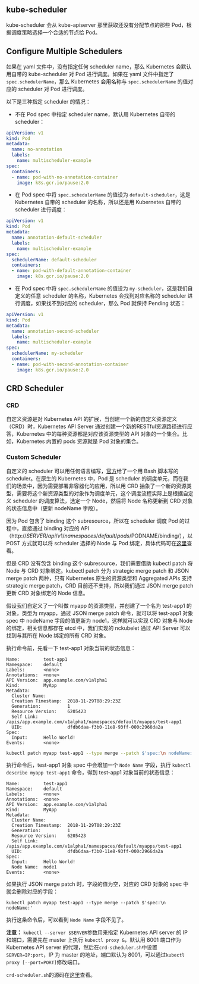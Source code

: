 ## kube-scheduler

kube-scheduler 会从 kube-apiserver 那里获取还没有分配节点的那些 Pod，根据调度策略选择一个合适的节点给 Pod。

## Configure Multiple Schedulers

如果在 yaml 文件中，没有指定任何 scheduler name，那么 Kubernetes 会默认用自带的 kube-scheduler 对 Pod 进行调度。如果在 yaml 文件中指定了 `spec.schedulerName`，那么 Kubernetes 会用名称与 `spec.schedulerName` 的值对应的 scheduler 对 Pod 进行调度。

以下是三种指定 scheduler 的情况：

- 不在 Pod spec 中指定 scheduler name，默认用 Kubernetes 自带的 scheduler：

```yaml
apiVersion: v1
kind: Pod
metadata:
  name: no-annotation
  labels:
    name: multischeduler-example
spec:
  containers:
  - name: pod-with-no-annotation-container
    image: k8s.gcr.io/pause:2.0
```

- 在 Pod spec 中将 `spec.schedulerName` 的值设为 `default-scheduler`，这是 Kubernetes 自带的 scheduler 的名称，所以还是用 Kubernetes 自带的 scheduler 进行调度：

```yaml
apiVersion: v1
kind: Pod
metadata:
  name: annotation-default-scheduler
  labels:
    name: multischeduler-example
spec:
  schedulerName: default-scheduler
  containers:
  - name: pod-with-default-annotation-container
    image: k8s.gcr.io/pause:2.0
```

- 在 Pod spec 中将 `spec.schedulerName` 的值设为 `my-scheduler`，这是我们自定义的任意 scheduler 的名称，Kubernetes 会找到对应名称的 scheduler 进行调度，如果找不到对应的 scheduler，那么 Pod 就保持 Pending 状态：

```yaml
apiVersion: v1
kind: Pod
metadata:
  name: annotation-second-scheduler
  labels:
    name: multischeduler-example
spec:
  schedulerName: my-scheduler
  containers:
  - name: pod-with-second-annotation-container
    image: k8s.gcr.io/pause:2.0
```

## CRD Scheduler

### CRD

自定义资源是对 Kubernetes API 的扩展，当创建一个新的自定义资源定义（CRD）时，Kubernetes API Server 通过创建一个新的RESTful资源路径进行应答，Kubernetes 中的每种资源都是对应该资源类型的 API 对象的一个集合。比如，Kubernetes 内置的 pods 资源就是 Pod 对象的集合。

### Custom Scheduler

自定义的 scheduler 可以用任何语言编写，[官方](https://kubernetes.io/blog/2017/03/advanced-scheduling-in-kubernetes/)给了一个用 Bash 脚本写的 scheduler。在原生的 Kubernetes 中，Pod 是 scheduler 的调度单元，而在我们的场景中，因为需要部署非容器化的应用，所以用 CRD 抽象了一个新的资源类型，需要将这个新资源类型的对象作为调度单元，这个调度流程实际上是根据自定义 scheduler 的调度算法，选定一个 Node，然后将 Node 名称更新到 CRD 对象的状态信息中（更新 nodeName 字段）。

因为 Pod 包含了 binding 这个 subresource，所以在 scheduler 调度 Pod 的过程中，直接通过 binding 对应的 API（http://$SERVER/api/v1/namespaces/default/pods/$PODNAME/binding/），以 POST 方式就可以将 scheduler 选择的 Node 与 Pod 绑定，具体代码可在[这里](https://github.com/wsszh/k8s-nckubelet/blob/master/crd-scheduler/pod-scheduler.sh)查看。

但是 CRD 没有包含 binding 这个 subresource，我们需要借助 kubectl patch 将 Node 与 CRD 对象绑定。kubectl patch 分为 strategic merge patch 和 JSON merge patch 两种，只有 Kubernetes 原生的资源类型和 Aggregated APIs 支持 strategic merge patch，CRD 目前还不支持，所以我们通过 JSON merge patch 更新 CRD 对象绑定的 Node 信息。

假设我们自定义了一个叫做 myapp 的资源类型，并创建了一个名为 test-app1 的对象，类型为 myapp，通过 JSON merge patch 命令，就可以将 test-app1 对象 spec 中 nodeName 字段的值更新为 node1，这样就可以实现 CRD 对象与 Node 的绑定，相关信息都存在 etcd 中，我们实现的 nckubelet 通过 API Server 可以找到与其所在 Node 绑定的所有 CRD 对象。

执行命令前，先看一下 test-app1 对象当前的状态信息：

```
Name:         test-app1
Namespace:    default
Labels:       <none>
Annotations:  <none>
API Version:  app.example.com/v1alpha1
Kind:         MyApp
Metadata:
  Cluster Name:
  Creation Timestamp:  2018-11-29T08:29:23Z
  Generation:          1
  Resource Version:    6205423
  Self Link:           /apis/app.example.com/v1alpha1/namespaces/default/myapps/test-app1
  UID:                 dfdb6daa-f3b0-11e8-93ff-000c2966da2a
Spec:
  Input:      Hello World!
Events:       <none>
```

```bash
kubectl patch myapp test-app1 --type merge --patch $'spec:\n nodeName: node1'
```

执行命令后，test-app1 对象 spec 中会增加一个 `Node Name` 字段，执行 `kubectl describe myapp test-app1` 命令，得到 test-app1 对象当前的状态信息：

```
Name:         test-app1
Namespace:    default
Labels:       <none>
Annotations:  <none>
API Version:  app.example.com/v1alpha1
Kind:         MyApp
Metadata:
  Cluster Name:
  Creation Timestamp:  2018-11-29T08:29:23Z
  Generation:          1
  Resource Version:    6205423
  Self Link:           /apis/app.example.com/v1alpha1/namespaces/default/myapps/test-app1
  UID:                 dfdb6daa-f3b0-11e8-93ff-000c2966da2a
Spec:
  Input:      Hello World!
  Node Name:  node1
Events:       <none>
```

如果执行 JSON merge patch 时，字段的值为空，对应的 CRD 对象的 spec 中就会删除对应的字段：

```
kubectl patch myapp test-app1 --type merge --patch $'spec:\n nodeName:'
```

执行这条命令后，可以看到 `Node Name` 字段不见了。

**注意：** `kubectl --server $SERVER`参数用来指定 Kubernetes API server 的 IP 和端口，需要先在 master 上执行 `kubectl proxy &`，默认用 8001 端口作为 Kubernetes API server 的代理，然后在`crd-scheduler.sh`中设置`SERVER=IP:port`，IP 为 master 的地址，端口默认为 8001，可以通过`kubectl proxy [--port=PORT]`修改端口。

`crd-scheduler.sh`的源码在[这里](https://github.com/wsszh/k8s-nckubelet/blob/master/crd-scheduler/crd-scheduler.sh)查看。








